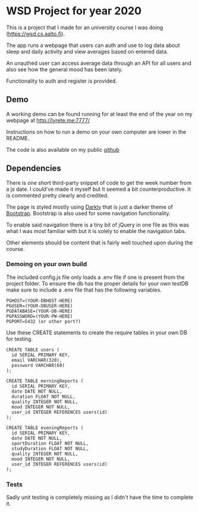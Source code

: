 # WSD Project for year 2020

This is a project that I made for an university course I was doing (https://wsd.cs.aalto.fi).

The app runs a webpage that users can auth and use to log data about sleep and daily activity and view averages based on entered data.

An unauthed user can access average data through an API for all users and also see how the general mood has been lately.

Functionality to auth and register is provided.

## Demo

A working demo can be found running for at least the end of the year on my webpage at http://lyrete.me:7777/

Instructions on how to run a demo on your own computer are lower in the README.

The code is also available on my public [github](https://github.com/Lyrete/wsd-project)

## Dependencies

There is one short third-party snippet of code to get the week number from a js date. I could've made it myself but it seemed a bit counterproductive. It is commented pretty clearly and credited.

The page is styled mostly using [Darkly](https://bootswatch.com/darkly/) that is just a darker theme of [Bootstrap](https://getbootstrap.com/). Bootstrap is also used for some navigation functionality.

To enable said navigation there is a tiny bit of jQuery in one file as this was what I was most familiar with but it is solely to enable the navigation tabs.

Other elements should be content that is fairly well touched upon during the course.

### Demoing on your own build

The included config.js file only loads a .env file if one is present from the project folder. To ensure the db has the proper details for your own testDB make sure to include a .env file that has the following variables.

```
PGHOST=(YOUR-DBHOST-HERE)
PGUSER=(YOUR-DBUSER-HERE)
PGDATABASE=(YOUR-DB-HERE)
PGPASSWORD=(YOUR-PW-HERE)
PGPORT=5432 (or other port?)
```

Use these CREATE statements to create the require tables in your own DB for testing.

```
CREATE TABLE users (
  id SERIAL PRIMARY KEY,
  email VARCHAR(320),
  password VARCHAR(60)
);
```

```
CREATE TABLE morningReports (
  id SERIAL PRIMARY KEY,
  date DATE NOT NULL,
  duration FLOAT NOT NULL, 
  quality INTEGER NOT NULL,
  mood INTEGER NOT NULL,
  user_id INTEGER REFERENCES users(id)
);
```
```
CREATE TABLE eveningReports (
  id SERIAL PRIMARY KEY,
  date DATE NOT NULL,
  sportDuration FLOAT NOT NULL,
  studyDuration FLOAT NOT NULL,  
  quality INTEGER NOT NULL,
  mood INTEGER NOT NULL,
  user_id INTEGER REFERENCES users(id)
);
```

### Tests

Sadly unit testing is completely missing as I didn't have the time to complete it.
